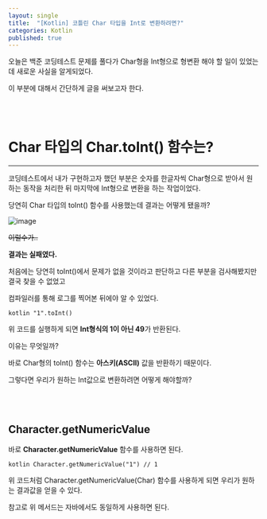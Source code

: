 ```yaml
---
layout: single
title:  "[Kotlin] 코틀린 Char 타입을 Int로 변환하려면?"
categories: Kotlin
published: true
---
```


오늘은 백준 코딩테스트 문제를 풀다가 Char형을 Int형으로 형변환 해야 할 일이 있었는데 새로운 사실을 알게되었다.

이 부분에 대해서 간단하게 글을 써보고자 한다.

<br/><br/>

# Char 타입의 Char.toInt() 함수는?

---

코딩테스트에서 내가 구현하고자 했던 부분은 숫자를 한글자씩 Char형으로 받아서 원하는 동작을 처리한 뒤 마지막에 Int형으로 변환을 하는 작업이었다.

당연히 Char 타입의 toInt() 함수를 사용했는데 결과는 어떻게 됐을까?


![image](https://github.com/nam8399/NewProduct/assets/69960282/107b09d6-0548-4fab-ae33-89d27b0f4278)


~~이럴수가..~~

**결과는 실패였다.**

처음에는 당연히 toInt()에서 문제가 없을 것이라고 판단하고 다른 부분을 검사해봤지만 결국 찾을 수 없었고

컴파일러를 통해 로그를 찍어본 뒤에야 알 수 있었다.

``kotlin
"1".toInt()
``

위 코드를 실행하게 되면 **Int형식의 1이 아닌 49**가 반환된다.

이유는 무엇일까?

바로 Char형의 toInt() 함수는 **아스키(ASCII)** 값을 반환하기 때문이다.

그렇다면 우리가 원하는 Int값으로 변환하려면 어떻게 해야할까?


<br/><br/>

## Character.getNumericValue

바로 **Character.getNumericValue** 함수를 사용하면 된다.


``kotlin
Character.getNumericValue("1") // 1
``

위 코드처럼 Character.getNumericValue(Char) 함수를 사용하게 되면 우리가 원하는 결과값을 얻을 수 있다.

참고로 위 메서드는 자바에서도 동일하게 사용하면 된다.

